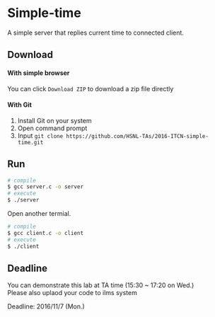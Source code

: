 # Simple-time
A simple server that replies current time to connected client.

## Download
#### With simple browser

You can click `Download ZIP` to download a zip file directly

#### With Git

1. Install Git on your system
2. Open command prompt
3. Input `git clone https://github.com/HSNL-TAs/2016-ITCN-simple-time.git`

## Run

```sh
# compile
$ gcc server.c -o server
# execute
$ ./server
```
Open another termial.
```sh
# compile
$ gcc client.c -o client
# execute
$ ./client
```

## Deadline
You can demonstrate this lab at TA time (15:30 ~ 17:20 on Wed.) <br>
Please also uplaod your code to ilms system

Deadline: 2016/11/7 (Mon.)
